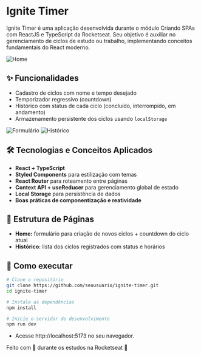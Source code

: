 # Ignite Timer

Ignite Timer é uma aplicação desenvolvida durante o módulo Criando SPAs com ReactJS e TypeScript da Rocketseat. Seu objetivo é auxiliar no gerenciamento de ciclos de estudo ou trabalho, implementando conceitos fundamentais do React moderno.

![Home](./screenshots/home.png)

## ✨ Funcionalidades

- Cadastro de ciclos com nome e tempo desejado
- Temporizador regressivo (countdown)
- Histórico com status de cada ciclo (concluído, interrompido, em andamento)
- Armazenamento persistente dos ciclos usando `localStorage`

![Formulário](./screenshots/form.png)
![Histórico](./screenshots/history.png)

## 🛠️ Tecnologias e Conceitos Aplicados

- **React + TypeScript**
- **Styled Components** para estilização com temas
- **React Router** para roteamento entre páginas
- **Context API + useReducer** para gerenciamento global de estado
- **Local Storage** para persistência de dados
- **Boas práticas de componentização e reatividade**

## 📄 Estrutura de Páginas

- **Home:** formulário para criação de novos ciclos + countdown do ciclo atual
- **Histórico:** lista dos ciclos registrados com status e horários

## 🚀 Como executar
```bash
# Clone o repositório
git clone https://github.com/seuusuario/ignite-timer.git
cd ignite-timer

# Instale as dependências
npm install

# Inicie o servidor de desenvolvimento
npm run dev
```

- Acesse http://localhost:5173 no seu navegador.

Feito com 💙 durante os estudos na Rocketseat 🚀